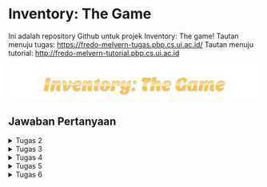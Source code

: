# Inventory: The Game
Ini adalah repository Github untuk projek Inventory: The game!
Tautan menuju tugas: https://fredo-melvern-tugas.pbp.cs.ui.ac.id/
Tautan menuju tutorial: http://fredo-melvern-tutorial.pbp.cs.ui.ac.id


![google](/PNG/Title.png)


## Jawaban Pertanyaan
<details>
<summary> Tugas 2 </summary>

### 1. Jelaskan bagaimana cara kamu mengimplementasikan checklist di atas secara step-by-step.
- [X] Membuat sebuah proyek Django baru.
  1. Membuat direktori bernama `inventory_game`
  2. Membuat virtual environment dengan menjalankan perintah berikut di powershell
        ```
        python -m venv env
        env\Scripts\activate.bat
        ```
  3. Menyimpan nama-nama semua libary yang diperlukan dengan membuat berkas `requirements.txt`
        ```
        django
        gunicorn
        whitenoise
        psycopg2-binary
        requests
        urllib3
        ```
  4. Install semua library tersebut dengan menjalankan perintah berikut.
        ```
        pip install -r requirements.txt
        ```
  5. Membuat projek Django dengan menjalankan
        ```
        django-admin startproject inventory_game .
        ```
  6. Tambahkan * pada ALLOWED_HOSTS di `settings.py` untuk keperluan deployment
        ```python
        ALLOWED_HOSTS = ["*"]
        ```

- [X] Membuat aplikasi dengan nama `main` pada proyek tersebut.
  1. Jalankan perintah berikut di powershell
        ```
        python manage.py startapp main
        ```
  
- [X] Melakukan routing pada proyek agar dapat menjalankan aplikasi main.
  1. Mendaftarkan aplikasi tersebut ke dalam proyek dengan menambahkan `'main'` di `INSTALLED_APPS`
        ```python
        INSTALLED_APPS = [
            ...,
            'main'
        ]
        ```

- [X] Membuat model pada aplikasi `main` dengan nama `Item` dan memiliki atribut wajib sebagai berikut.
  * `name` sebagai nama item dengan tipe `CharField`.
  * `amount` sebagai jumlah item dengan tipe `IntegerField`.
  * `description` sebagai deskripsi item dengan tipe `TextField`.
  1. Mengisi `models.py` dengan kode berikut
        ```python
        from django.db import models

        class Item(models.Model):
            name = models.CharField(max_length=255)
            amount = models.IntegerField()
            description = models.TextField()
        ```
  2. Setiap kali melakukan perubahan model, harus melakukan migrasi dengan menjalankan perintah berikut
        ```
        python manage.py makemigrations
        python manage.py migrate
        ```
  3. Register model yang telah dibuat ke Django Admin dengan mengubah isi `admin.py` yang berada di direktori aplikasi `main` menjadi berikut.
        ```py
        from django.contrib import admin
        from .models import Item

        admin.site.register(Item)
        ```

- [X] Membuat sebuah fungsi pada `views.py` untuk dikembalikan ke dalam sebuah template HTML yang menampilkan nama aplikasi serta nama dan kelas kamu.
  1. Mengubah isi `views.py` yang ada di direktori aplikasi main menjadi berikut
        ```python
        from django.shortcuts import render
        from main.models import Item

        def show_main(request):
            items = Item.objects.all()
            
            context = {
                'nama_aplikasi': 'Inventory: The Game',
                'nama': 'Fredo Melvern Tanzil',
                'kelas': 'PBP D',
                'items': items
            }

            return render(request, "main.html", context)
            ```

- [X] Membuat sebuah routing pada `urls.py` aplikasi main untuk memetakan fungsi yang telah dibuat pada `views.py`.
  1. Membuat berkas `urls.py` di dalam direktori aplikasi `main` dengan isi berikut
        ```python
        from django.urls import path
        from main.views import show_main

        app_name = 'main'

        urlpatterns = [
            path('', show_main, name='show_main'),
        ]
        ```

  2. Mengisi berkas `urls.py` di dalam direktori `inventory_game` dengan kode sebagai berikut.
        ```python
        from django.contrib import admin
        from django.urls import path, include

        urlpatterns = [
            path('admin/', admin.site.urls),
            path('main/', include('main.urls')),
        ]
        ```

- [X] Melakukan deployment ke Adaptable terhadap aplikasi yang sudah dibuat sehingga nantinya dapat diakses oleh teman-temanmu melalui Internet.
  1. Lakukan `add`, `commit`, dan `push` dari direktori repositori lokal.
  2. Log in ke Adaptable.io dan pilih `New App` kemudian `Connect an Existing Repository`
  3. Hubungkan Adaptable.io dengan GitHub dan pilih All Repositories pada proses instalasi.
  4. Pilih respository proyek `inventory_game` dan branch yang ingin dideploy
  5. Pilih `Python App Template`, `PostgreSQL`
  6. Pilih versi Python yang sesuai (pada tugas ini menggunakan 3.11). Pada Start Command, masukkan perintah `python manage.py migrate && gunicorn inventory_game.wsgi`.
  7. Isi nama aplikasi dan centang bagian `HTTP Listener on PORT` dan tekan `Deploy App`.




### 2. Buatlah bagan yang berisi request client ke web aplikasi berbasis Django beserta responnya dan jelaskan pada bagan tersebut kaitan antara urls.py, views.py, models.py, dan berkas html.

![Bagan](/PNG/bagan.png)
* Client mengakses browser melalui perangkat elektroniknya kemudian mengetik URL website yang ingin diakses dalam bentuk http://. Browser lalu mengirimkan request HTTP ke Web Server melalui World Wide Web. Setiap request dari client akan diproses pertama kali oleh `urls.py` kemudian request tersebut akan di-forward ke `views.py` yang sesuai. Setelah itu `models.py` akan melakukan transaksi data dari database sesuai permintaan kemudian mengembalikan respon data ke `views.py`. Lalu `views.py` akan mengembalikan response template HTML yang sesuai kepada client.


### 3. Jelaskan mengapa kita menggunakan virtual environment? Apakah kita tetap dapat membuat aplikasi web berbasis Django tanpa menggunakan virtual environment?


* Virtual Environment adalah sebuah ruang lingkup virtual yang terisolasi dari dependencies utama.

  Karena project Django yang kita buat mempunyai kebutuhan / dependencies yang berbeda-beda antara satu projek dengan lainnya dan kita ingin projek-projek tersebut berjalan pada satu sistem operasi yang sama, maka dibutuhkanlah sebuah virtual environment untuk menjalankannya secara terpisah, dimana tidak perlu merubah konfigurasi pada sistem operasi yang kita pakai.

  Kita bisa saja membuat aplikasi web Django tanpa menggunakan virtual environment sama sekali. Namun akibatnya kita hanya akan dapat menargetkan satu versi Django di satu komputer. Sehingga akan timbul masalah jika kita ingin membuat web baru menggunakan versi Django terbaru sambil tetap mempertahankan situs web lama.

### 4. Jelaskan apakah itu MVC, MVT, MVVM dan perbedaan dari ketiganya.

* MVT (Model View Template) adalah konsep arsitektur yang digunakan dalam pengembangan web untuk memisahkan komponen-komponen utama dari sebuah aplikasi. Konsep ini memungkinkan pengembang web untuk mengorganisasi dan mengelola kode dengan lebih terstruktur.

* MCV (Model View Controller) adalah model yang biasa digunakan oleh pengembang software. UI (view) dan mekanisme akses data (model) berhubungan dengan erat. View tidak memiliki akses terhadap Controller.

* MVVM (Model View ViewModel) adalah gabungan dari MVC dan MVP (Model View Presenter) dimana memisahkan dengan jelas pengembangan UI dari logika bisnis dan perilaku dalam aplikasi. View memiliki akses terhadap ViewModel.


**Referensi:**
- [MVC vs MVP vs MVVM](https://agus-hermanto.com/blog/detail/mvc-vs-mvp-vs-mvvm-apa-perbedaannya-mana-yang-terbaik-diantara-ketiganya-a)
- [Difference Between MVC, MVP and MVVM Architecture Pattern in Android](https://www.geeksforgeeks.org/difference-between-mvc-mvp-and-mvvm-architecture-pattern-in-android/)

</details>

<details>
  <summary>Tugas 3</summary>

### 1. Apa perbedaan antara form POST dan form GET dalam Django?

Form POST dan form GET adalah dua metode yang digunakan dalam Django untuk mengirim data dari formulir ke server. Perbedaanya antara lain:

POST | GET
--- | ---
Mengirimkan data/nilai tanpa menampilkan nilai variabel pada URL  | menampilkan data/nilai pada URL sehingga user dapat dengan mudah memasukkan nilai variabel baru.
Lebih aman karena data tidak terlihat dalam URL       | Kurang aman karena data terlihat dalam URL
Tidak dibatasi panjang string       | Dibatasi panjang string sampai 2047 karakter
Biasanya untuk input data melalui form    | Biasanya untuk input data melalui link
Biasanya untuk mengirim data-data penting/sensitif seperti password     | Biasanya untuk mengirim data-data tidak penting/sensitif

### 2. Apa perbedaan utama antara XML, JSON, dan HTML dalam konteks pengiriman data?

- **XML (eXtensible Markup Language)** adalah format pertukaran data dengan struktur pohon yang menyajikan lapisan informasi yang dapat Anda ikuti dan baca. Pohon ini dimulai dengan elemen akar/induk sebelum memberikan informasi tentang elemen anak. XML memiliki struktur yang mirip dengan HTML yaitu menggunakan tag dan atribut untuk mengatur dan menggambarkan struktur data. XML juga menggunakan tanda akhiran, yang membuatnya menjadi lebih panjang daripada JSON.

- **JSON (JavaScript Object Notation)** adalah format pertukaran data yang menggunakan pasangan key (berupa string) dan value, sehingga membuatnya lebih padat dan lebih mudah dibaca oleh manusia. 

- **HTML (Hypertext Markup Language)** adalah bahasa markup yang digunakan untuk membangun struktur dan tampilan halaman web tapi tidak secara khusus dirancang untuk pengiriman data. Meskipun demikian HTML bisa digunakan untuk mengirim data dalam bentuk formulir atau melalui parameter URL.


### 3. Mengapa JSON sering digunakan dalam pertukaran data antara aplikasi web modern?
- JSON bersifat independen dari setiap bahasa pemrograman dan merupakan output API umum dalam berbagai aplikasi.
- JSON menggunakan *syntax* yang mirip dengan bahasa pemrograman JavaScript, sehingga mudah dibaca dan ditulis baik oleh manusia maupun mesin.
- JSON merupakan opsi yang cenderung lebih baru, lebih fleksibel, dan lebih populer.
- JSON dapat merepresentasikan data yang sama dalam ukuran file yang lebih kecil untuk transfer data yang lebih cepat.
- Penguraian JSON ebih aman daripada XML

  

### 4. Jelaskan bagaimana cara kamu mengimplementasikan checklist di atas secara step-by-step.
- [X] Membuat input form untuk menambahkan objek model pada app sebelumnya.
  1. Membuat `forms.py` pada direktori main untuk membuat struktur form
     ```py
     from django.forms import ModelForm
     from main.models import Item

     class ItemForm(ModelForm):
         class Meta:
             model = Item
             fields = ["name", "amount", "description"]
     ```
      
  2. Menambah fungsi `create_item` pada `views.py` dan import library yang diperlukan
      ```py
      from django.shortcuts import render
      from main.models import Item
      from django.http import HttpResponseRedirect, HttpResponse
      from django.core import serializers
      from main.forms import ItemForm
      from django.urls import reverse

      ...
      
      def create_item(request):
            form = ItemForm(request.POST or None)

            if form.is_valid() and request.method == "POST":
                  form.save()
                  return HttpResponseRedirect(reverse('main:show_main'))

            context = {'form': form}
            return render(request, "create_item.html", context)
      ```

  3. Pada `urls.py`, import fungsi `create_item` kemudian tambahkan pada `urlpatterns`
      ```py
      ...
      path('create-item', create_item, name='create_item'),
      ...
      ```

  4. Buat `create_item.html` pada `main/templates` yang berisi:
      ```html
      {% extends 'base.html' %} 

      {% block content %}
      <h1>Add New Item</h1>

      <form method="POST">
            {% csrf_token %}
            <table>
                  {{ form.as_table }}
                  <tr>
                        <td></td>
                        <td>
                        <input type="submit" value="Add Item"/>
                        </td>
                  </tr>
            </table>
      </form>

      {% endblock %}
      ```

- [X] Tambahkan 5 fungsi views untuk melihat objek yang sudah ditambahkan dalam format HTML, XML, JSON, XML by ID, dan JSON by ID.
  1. Untuk dilihat dalam format tabel HTML, ambil seluruh item dari database dengan `Item.objects.all()` kemudian masukkan sebagai value pada `context` di `views.py`
       ```py
       def show_main(request):
            items = Item.objects.all()
            
            context = {
                  'nama_aplikasi': 'Inventory: The Game',
                  'nama': 'Fredo Melvern Tanzil',
                  'kelas': 'PBP D',
                  'items': items
            }
            return render(request, "main.html", context)
       ```

     Kemudian tambahkan kode berikut pada `main.html`:
       ```html
       ...
       <table>
             <tr>
                   <th>Name</th>
                   <th>Amount</th>
                   <th>Description</th>
                   <th>Date Added</th>
             </tr>
 
             {% for item in items %}
                   <tr>
                         <td>{{item.name}}</td>
                         <td>{{item.amount}}</td>
                         <td>{{item.description}}</td>
                         <td>{{item.date_added}}</td>
                   </tr>
             {% endfor %}
       </table>
 
       <br />
 
       <a href="{% url 'main:create_item' %}">
       <button>
             Add New Item
       </button>
       </a>
 
       {% endblock content %}
       ```

  2. Untuk melihat dalam bentuk XML, buat fungsi `show_xml` pada `main.py`
       ```py
       def show_xml(request):
            data = Item.objects.all()
            return HttpResponse(serializers.serialize("xml", data), content_type="application/xml")
       ```

  3. Untuk melihat dalam bentuk JSON, buat fungsi `show_json` pada `main.py`
       ```py
       def show_json(request):
            data = Item.objects.all()
            return HttpResponse(serializers.serialize("json", data), content_type="application/json")

       ```
  4. Untuk melihat dalam bentuk XML by ID, buat fungsi `show_xml_by_id` pada `main.py`
       ```py
       def show_xml_by_id(request, id):
            data = Item.objects.filter(pk=id)
            return HttpResponse(serializers.serialize("xml", data), content_type="application/xml")
       ```
  5. Untuk melihat dalam bentu JSON by ID, buat fungsi `show_json_by_id` pada `main.py`
       ```py
       def show_json_by_id(request, id):
            data = Item.objects.filter(pk=id)
            return HttpResponse(serializers.serialize("json", data), content_type="application/json")
       ```

- [X] Membuat routing URL untuk masing-masing views yang telah ditambahkan pada poin 2.
  1. Menambahkan potongan kode berikut ke `urlpatterns` pada `urls.py`
     ```py
      urlpatterns = [
            path('', show_main, name='show_main'), # routing HTML
            path('create-item', create_item, name='create_item'),
            path ('xml/', show_xml, name='show_xml'), # routing XML
            path('json/', show_json, name='show_json'), # routing JSON
            path('xml/<int:id>/', show_xml_by_id, name='show_xml_by_id'), # routing XML by ID
            path('json/<int:id>/', show_json_by_id, name='show_json_by_id'), # routing JSON by ID
      ]
      ```


<details>
<summary>Screenshot Postman</summary>

<img href="/PNG/html.png"> </img>
HTML:
![HTML](/PNG/html.png)
XML:
![XML](/PNG/xml.png)
JSON:
![JSON](/PNG/json.png)
XML by ID:
![XML by ID](/PNG/xml_by_id.png)
JSON by ID:
![JSON by ID](/PNG/json_by_id.png)

</details>

**Referensi:**
- [Perbedaan JSON dan XML](https://aws.amazon.com/id/compare/the-difference-between-json-xml/)
</details>

<details>
<summary> Tugas 4 </summary>

#### Apa itu Django UserCreationForm, dan jelaskan apa kelebihan dan kekurangannya?
-  UserCreationForm adalah library bawaan Django yang digunakan untuk memudahkan pembuatan formulir pendaftaran pengguna dalam aplikasi web sehingga developer tidak perlu membuat dari awal. UserCreationForm sudah berisi field untuk diisi username, password, password confirmation, serta aturan penamaan username dan password seperti melakukan register website biasa.

#### Apa perbedaan antara autentikasi dan otorisasi dalam konteks Django, dan mengapa keduanya penting?
- Dalam konteks Django, autentikasi memverifikasi identitas pengguna yang mengakses webiste Django.
Sedangkan otorisasi memutuskan izin (apa saja yang diperbolehkan dan tidak diperbolehkan) pengguna yang terautensikasi tersebut.

  Penjahat siber sering mengargetkan aplikasi web untuk mengakses informasi privasi pengguna seperti keuangan. Autensikasi dan otorisasi dalam situs Django sangat penting agar menjauhkan data pengguna dari tangan hacker tersebut.

#### Apa itu cookies dalam konteks aplikasi web, dan bagaimana Django menggunakan cookies untuk mengelola data sesi pengguna?

- Cookie adalah salah satu cara yang biasa aplikasi web gunakan untuk melakukan holding state. Misalnya untuk mencegah permintaan login yang berulang pada website yang sama. Cara kerja cookie adalah dengan menyimpan *session ID* pada komputer klien sebagai cookie (maksimal 4 KB). Session ID ini kemudian dipetakan ke suatu struktur data pada sisi server web misalnya username, nama, dan password. 

#### Apakah penggunaan cookies aman secara default dalam pengembangan web, atau apakah ada risiko potensial yang harus diwaspadai?

- Dalam kondisi default, cookie tidak dapat mentransfer malware atau virus karena data yang dibawa cookie tidak dapat berubah ketika berpindah dari komputer ke website dan sebaliknya. 

  Namun situs-situs yang mencurigakan harus diwaspadai. Misalnya website streaming ilegal yang berisi 10 iklan online. Situs web pihak ketiga yang tertaut ke iklan tersebut akan menghasilkan 100 cookie meskipun pengguna tidak pernah mengklik iklan tersebut.


#### Jelaskan bagaimana cara kamu mengimplementasikan checklist di atas secara step-by-step.

1. Untuk mengimplementasi fungsi registrasi, buat function di `views.py`
   ```py
   def register(request):
    form = UserCreationForm()

    if request.method == "POST":
        form = UserCreationForm(request.POST)
        if form.is_valid():
            form.save()
            messages.success(request, 'Your account has been successfully created!')
            return redirect('main:login')
    context = {'form':form}
    return render(request, 'register.html', context)
    ```
    Kemudian buat berkas `register.html` pada direktori main/templates yang berisi
    ```html
    {% extends 'base.html' %}
    {% block meta %}
        <title>Register</title>
    {% endblock meta %}
    {% block content %}  
    <div class = "login">
        <h1>Register</h1>  
            <form method="POST" >  
                {% csrf_token %}  
                <table>  
                    {{ form.as_table }}  
                    <tr>  
                        <td></td>
                        <td><input type="submit" name="submit" value="Daftar"/></td>  
                    </tr>  
                </table>  
            </form>
        {% if messages %}  
            <ul>   
                {% for message in messages %}  
                    <li>{{ message }}</li>  
                    {% endfor %}  
            </ul>   
        {% endif %}
    </div>  
    {% endblock content %}
    ```
    Terakhir, tambahkan path ke dalam urlspatterns pada `urls.py`
    ```py
    path('register/', register, name='register')
    ```

2. Untuk mengimplementasi fungsi login, buat function login_user pada `views.py`
   ```py
   def login_user(request):
   if request.method == 'POST':
        username = request.POST.get('username')
        password = request.POST.get('password')
        user = authenticate(request, username=username, password=password)
        if user is not None:
            login(request, user)
            return redirect('main:show_main')
        else:
            messages.info(request, 'Sorry, incorrect username or password. Please try again.')
   context = {}
   return render(request, 'login.html', context)
   ```
   Buat file `login.html` pada folder main/templates berisi:
   ```py
   {% extends 'base.html' %}
   {% block meta %}
        <title>Login</title>
   {% endblock meta %}
   {% block content %}
   <div class = "login">
       <h1>Login</h1>
       <form method="POST" action="">
           {% csrf_token %}
           <table>
               <tr>
                   <td>Username: </td>
                   <td><input type="text" name="username" placeholder="Username" class="form-control"></td>
               </tr>
               <tr>
                   <td>Password: </td>
                   <td><input type="password" name="password" placeholder="Password" class="form-control"></td>
               </tr>
               <tr>
                   <td></td>
                   <td><input class="btn login_btn" type="submit" value="Login"></td>
               </tr>
           </table>
       </form>
       {% if messages %}
           <ul>
               {% for message in messages %}
                   <li>{{ message }}</li>
               {% endfor %}
           </ul>
       {% endif %}     
       Don't have an account yet? <a href="{% url 'main:register' %}">Register Now</a>
   </div>
   {% endblock content %}
   ```
   Jangan lupa tambahkan path login ke dalam urlpatterns pada `urls.py`
   ```py
   path('login/', login_user, name='login'), 
   ```
   Untuk merestriksi akses ke halaman main tanpa login, tambahkan kode berikut di atas function show_main pada `views.html`
   ```py
   @login_required(login_url='/login')
   def show_main(request):
   ```

3. Untuk mengimplementasi logout, buat function logout_user pada `views.py`
   ```py
   def logout_user(request):
      logout(request)
      return redirect('main:login')
   ```
   Tambahkan tombol logout pada `main.html`
   ```html
   <a href="{% url 'main:logout' %}">
      <button>
            Logout
      </button>
   </a>
   ```
   Tambahkan path pada urlpatterns pada `urls.py`
   ```py
   path('logout/', logout_user, name='logout'),
   ```

4. Untuk membuat dua akun pengguna, jalankan server di lokal kemudian klik 'Register Now' dan masukkan username dan password untuk membuat dua akun.

        Akun 1:
        Username: fredo1
        Password: fredomelvern

        Akun 2:
        Username: fredo2
        Password: fredomelvern
    
    Untuk membuat 3 dummy data, login terlebih dahulu ke akun yang sudah dibuat kemudian tekan tombol `Add New Item` kemudian isi field name, amount, dan description sebanyak 3 kali.


5. Menghubungkan model Item dengan User.
   Tambahkan kode berikut pada `models.py` (jangan lupa melakukan migrasi setelah mengubah konten dari model)
   ```py
   ...
   from django.contrib.auth.models import User

   class Item(models.Model):
        user = models.ForeignKey(User, on_delete=models.CASCADE)
        ...
   ```
   Kemudian mengubah function create_item pada `views.py` pada direktori main menjadi:
   ```py
   def create_item(request):
   form = ItemForm(request.POST or None)   
   if form.is_valid() and request.method == "POST":
       item = form.save(commit=False)   

       # Mengisi field user dari objek item dengan user yang sedang login
       item.user = request.user
       item.save()   

       # Mengeluarkan pesan sukses menyimpan item
       item_name = form.cleaned_data['name']
       item_amount = form.cleaned_data['amount']
       messages.success(request, f"Kamu berhasil menyimpan {item_name} sebanyak {item_amount}.")

       return HttpResponseRedirect(reverse('main:show_main'))   

   context = {'form': form}
   return render(request, "create_item.html", context)
   ```
   Untuk memfilter Item sehingga yang ditampilkan hanyalah yang dibuat oleh user dari request serta menampilakn username, ubah function `show_main` menjadi berikut
   ```py
   def show_main(request):
        items = Item.objects.filter(user=request.user)
        ...
        context = {
            ...
            'items': items,
            'user_name' : request.user.username,
        }
   ```
   serta menampilaknnya dalam `main.html`
   ```html
   <h5>Logged in as: </h5>
   <p>{{ user_name }}<p>
   ```

6. Menampilkan detail informasi pengguna yang sedang logged in seperti username dan menerapkan cookies seperti last login pada halaman utama aplikasi.
   Untuk menyimpan cookie last_login yang berisi waktu terakhir kali user tersebut login, tambahkan kode berikut pada function login_user pada `views.py`:
   ```py
   if user is not None:
        login(request, user)
        response = HttpResponseRedirect(reverse("main:show_main")) 
        response.set_cookie('last_login', str(datetime.datetime.now()))
        return response
   ```
   Untuk mengirim data cookie ke template html, tambahkan kode ini pada function show_main pada `views.py`
   ```py
   context = {
        ...
        'last_login': request.COOKIES['last_login']
   }
   ```
   Jangan lupa menampilkan data tersebut pada `main.html`
   ```html
   <h5>Sesi terakhir login: {{ last_login }}</h5>
   ```

   Untuk menghapuse cookie tersebut ketika logout, tambahkan kode berikut pada function logout_user pada `views.py`
   ```py
   def logout_user(request):
        logout(request)
        response = HttpResponseRedirect(reverse('main:login'))
        response.delete_cookie('last_login')
        return response
   ```


</details>

<details>
<summary>Tugas 5</summary>

### Jelaskan manfaat dari setiap element selector dan kapan waktu yang tepat untuk menggunakannya.

*Element selector* digunakan untuk memilih elemen HTML yang ingin di-style berdasarkan kategori tertentu. Element selectors dalam CSS dapat dibagi menjadi 5 macam:

- Universal selector (*)
  - Untuk memilih semua elemen di file HTML termasuk elemen di dalamnya.
  - Digunaan saat ingin men-style dasar atau menghindari styling default browser

- Simple selectors
  - Element selector:
    - Untuk memilih semua elemen dengan tipe sama (misalnya p, h1, h2)
    - Digunakan saat ingin memberi style yang seragam kepada elemen dengan tipe tertentu.
  - Id selector (#):
    - Untuk memilih elemen berdasarkan ID
    - Digunakan untuk memberi style kepada elemen yang memiliki ID unik tertentu.
  - Class selector (.):
    - Untuk memilih elemen berdasarkan nama kelasnya
    - Digunakan saat ingin memberi style yang seragam kepada elemen dengan kelas tertentu.

- Combinator selectors:
  - Untuk memilih elemen berdasarkan hubungannya dengan elemen lain.
  - Digunakan saat ingin menghubungkan dua atau lebih selector untuk merincikan lebih lanjut elemen-elemen yang ingin dipilih

- Pseudo-class selectors:
  - Untuk memilih elemen berdasarkan state tertentu, misalnya saat mouse hover di atasnya
  - Digunakan saat ingin memberi efek pada elemen ketika berinteraksi dengan pengguna.

- Pseudo-elements selectors:
  - Untuk memilih bagian spesifik dari elemen, misalnya huruf pertama.
  - Digunakan saat ingin menambahkan styling tambahan pada elemen

- Attribute selectors ([attribute]):
  - Untuk memilih elemen dengan atribut HTML tertentu.
  - Digunakan saat ingin memilih elemen yang memiliki atribut tertenty, misalnya  `input[type="text"]`.


### Jelaskan HTML5 Tag yang kamu ketahui.

- title: mendefinisikan judul halaman yang ditampilkan di tab browser.
- style: untuk menempatkan kode CSS langsung di dalam dokumen HTML.
- body: elemen yang berisi semua konten yang akan ditampilkan di halaman web
- article: menggambarkan sebuah konten independen yang bisa berdiri sendiri, seperti posting blog atau artikel berita.
- footer: mengatur bagian bawah halaman.
- video: memasukkan pemutar video dalam halaman web.
- audio: memasukkan pemutar audio dalam halaman web.
- input: untuk membuat input form, seperti teks, kata sandi, radio button, checkbox
- button: untuk membuat tombol yang dapat diklik oleh pengguna.
- div: untuk mengelompokkan elemen HTML.
- h1, h2, .., h6: header dan subheader

### Jelaskan perbedaan antara margin dan padding.

**Margin**
- digunakan untuk menata letak dari sisi luar
- biasanya tidak memiliki warna

**Padding**
- digunakan untuk menata letak dari sisi dalam
- bisa menggunakan unsur warna sesuai dengan warna background halamannya


### Jelaskan perbedaan antara framework CSS Tailwind dan Bootstrap. Kapan sebaiknya kita menggunakan Bootstrap daripada Tailwind, dan sebaliknya?

Tailwind CSS:
- desain fleksibel dan memungkinkan membangun tampilan dengan cara yang lebih terperinci.
- tampilan dapat dikonfigurasi dengan cepat dan mudah.
- ukuran file lebih ringan karena hanya memuat style yang digunakan
- Digunakan ketika membutuhkan tingkat kostumisasi yang tinggi dan mengurangi penumpukan berkas yang tidak digunakan.

Bootsrap:
- desain yang lebih terstruktur dan telah mendefinisikan gaya tampilan yang lebih kohesif. Menggunakan kelas CSS yang sudah memiliki style yang ditentukan.
- kustomisasinya mungkin memerlukan penyesuaian lebih lanjut.
- ukuran file besar karena sudah termasuk banyak komponen dan gaya yang berbeda.
- digunakan untuk membangun prototype dengan cepat tanpa menulis kode CSS dan dengan gaya yang sudah ditentukan.

### Jelaskan bagaimana cara kamu mengimplementasikan checklist di atas secara step-by-stepas

Untuk membuat navigation bar, saya terlebih dahulu membuat ordered list dengan html kemudian distyle dengan css sebagai berikut
  ```html
  <ul class="my-navbar">
    <li class="nama-aplikasi">{{nama_aplikasi}}</li>
    <li class="user-name">
      Welcome, {{user_name}}
      <a href="{% url 'main:logout' %}"> Logout </a>
    </li>
  </ul>
  ```
  ```css
            ul.my-navbar{
                list-style-type: none;
                margin: 0;
                padding: 13px;
                background-color: #001524;
                overflow: hidden;
                
                color: #FDE5D4;
                

                display: flex;
                justify-content: space-between;
                align-items: center;
                
                top: 0;
                width: 100%;
                position: sticky;
            }
            li.nama-aplikasi
                font-weight:600;
                font-size:25px;
            li a{
                color: #FDE5D4;
                text-decoration: none;
                padding-left: 15px;
            }
            li a:hover{
                color: #FDE5D4;
                text-decoration: underline;
            }
  ```

Untuk membuat desain halaman login dan register, saya menamakan mereka sebagai class `login` dan register dengan id `register` kemudian di-style dengan css:
```css
            .login{
                display: flex;
                flex-direction: column;
                align-items: center;
                text-align: center;
            }
            .login table{
                width: 400px;
                height: 200px;
                
                border-radius: 20px;
                background-color: #D6CC99;
                margin: 40px;
            }
            .login td{
                
                padding: 20px;
            }
            #register table{
                width: 600px;
            }
            #register ul{
                text-align: left;
            }
```
Untuk kostumisasi halaman daftar inventory menjadi lebih berwarna saya memasukkan tabel ke dalam class `styled-table` kemudian di-style dengan css sebagai berikut (kode css ini juga mengimplementasi bonus task untuk memberi warna teks dan background pada baris terakhir tabel):
```css
            .styled-table {
                width: 100%;
                font-size: 1em;
                border: 1px solid #001524;
            }
            .styled-table th, .styled-table td {
                padding: 12px 15px;
            }
            .styled-table th {
                background-color: rgb(33, 29, 29);
                color: #fdd300;
            }
            .styled-table tr:nth-child(even) {
                background-color: #D6CC99;
            }
            .styled-table tr:nth-child(odd) {
                background-color: #c3b983;
            }
            .styled-table tr:last-child{
                color:yellow;
                font-weight: 600;
                background-color: #c8b966;
            }
            .styled-table tr:hover {
                background-color: #d8c45e;
            }
```
</details>

<details>
<summary>Tugas 6</summary>

### Jelaskan perbedaan antara asynchronous programming dengan synchronous programming.

Synchronous programming menjalankan fungsi berurutan, artinya agar dapat menjalankan fungsi berikutnya, program harus menunggu fungsi sebelumnya selesai. Aprroach ini dapat mengakibatkan waktu tunggu yang lama jika ada salah satu tugas yang memakan waktu lama.

Sedangkan asyncrhonous programming tidak menjalankan fungsi secara berurutan, artinya kita tidka perlu mengunggu suatu fungsi selesai dijalankan untuk menjalankan fungsi lainnya. Approach ini berguna dalam situasi di mana ingin menjalankan beberapa tugas secara bersamaan atau saat ada tugas yang harus menunggu sumber daya eksternal, seperti permintaan HTTP atau akses database.

### Dalam penerapan JavaScript dan AJAX, terdapat penerapan paradigma event-driven programming. Jelaskan maksud dari paradigma tersebut dan sebutkan salah satu contoh penerapannya pada tugas ini.

Event-driven programming adalah pendekatan dalam pemrograman di mana alur eksekusi program tidak ditentukan oleh urutan kode yang telah ditulis, tetapi oleh peristiwa (event) yang terjadi pada waktu tertentu.

Dalam konteks JavaScript dan AJAX, penerapan event-driven programming sangat berguna karena banyak interaksi pengguna atau komunikasi dengan server yang berdasarkan event.

Contohnya pada tugas ini: penggunaan event listener onclick pada button dengan id `button_add` yang akan memanggil function `addItem()` bila ada event ditekan.
  ```js
  document.getElementById("button_add").onclick = addItem
  ```

### Jelaskan penerapan asynchronous programming pada AJAX.

AJAX (Asynchronous JavaScript and XML) menggunakan asynchronous programming pada data transfer (HTTP request) antara browser dan web server. Hal ini memungkinkan browser mengambil data dari server secara asynchronous tanpa menghentikan eksekusi kode JavaScript utama maupun me-refresh halaman browser. Sebaliknya, aplikasi akan tetap responsif dan dapat menjalankan tugas-tugas lain sambil menunggu respons dari server.


### Pada PBP kali ini, penerapan AJAX dilakukan dengan menggunakan Fetch API daripada library jQuery. Bandingkanlah kedua teknologi tersebut dan tuliskan pendapat kamu teknologi manakah yang lebih baik untuk digunakan.

Fetch API:
- murni javascript, tidak perlu menggunakan library external
- cocok untuk membangun website berukuran kecil
- membuat request dengan Promise dengan async, await, dan then()
- mendukung berbagai jenis permintaan HTTP, termasuk GET, POST, PUT, DELETE serta mengatur header permintaan, jenis data yang dikiri, dll
- Tidak hanya mengambil data dari AJAX, fetch API juga mengambil sumber daya dari server seperti RESTful API atau JSON

jQuery:
- perlu mengunduh library jQuery
- cocok untuk membangun website berukuran besar
- API kaya dan lengkap dalam melakukan operasi AJAX
- mendukung cross-browser yang memudahkan dalam menangani masalah kompatibilitas
- menyederhanakan kode yang dibutuhkan untuk melakukan permintaan AJAX dibandingkan dengan fetch API

Menurut saya sebagai mahasiswa, teknologi yang lebih baik digunakan adalah Fetch API karena menggunakan library yang sudah built-in, tidak perlu mengunduh dari library eksternal. Selain itu untuk pemula, membangun website ringan dan berukuran kecil saja sudah cukup.

### Jelaskan bagaimana cara kamu mengimplementasikan checklist di atas secara step-by-step.

Untuk mengimplementasi AJAX dalam membuat sistem refresh tabel, membuat item baru, mengincrement amount, decrement amount, serta remove item, pertama-tama saya membuat 5 function yang diperlukan nanti `views.py`
  ```py
  def get_item_json(request):
    items = Item.objects.filter(user=request.user)
      return HttpResponse(serializers.serialize('json', items))
  
  @csrf_exempt
  def create_ajax(request):
      if request.method == 'POST':
          name = request.POST.get("name")
          amount = request.POST.get("amount")
          description = request.POST.get("description")
          user = request.user
          new_item = Item(name=name, amount=amount, description=description, user=user)
          new_item.save()
          return HttpResponse(b"CREATED", status=201)
      return HttpResponseNotFound()
  
  @csrf_exempt
  def add_ajax(request):
      if request.method == 'POST':
          id = request.POST.get("id");
          a = Item.objects.get(pk=id)
          a.amount += 1
          a.save()
          return HttpResponse(b"CREATED", status=201)
      return HttpResponseNotFound()
  
  @csrf_exempt
  def remove_ajax(request):
      if request.method == 'POST':
          id = request.POST.get("id");
          a = Item.objects.get(pk=id)
          a.amount -= 1
          a.save()
          if (a.amount <= 0):
              a.delete()
          return HttpResponse(b"CREATED", status=201)
      return HttpResponseNotFound()
  
  @csrf_exempt
  def remove_all_ajax(request):
      if request.method == 'POST':
          id = request.POST.get("id");
          a = Item.objects.get(pk=id)
          a.delete()
          return HttpResponse(b"CREATED", status=201)
      return HttpResponseNotFound()
  ```
Kemudian saya menghubungkan kelima function tersebut ke dalam `urlpatterns`
  ```py
    path('get-item/', get_item_json, name='get_item_json'),
    path('create-ajax/', create_ajax, name='create_ajax'),
    path('add-ajax/', add_ajax, name='add_ajax'),
    path('remove-ajax/', remove_ajax, name='remove_ajax'),
    path('remove-all-ajax/', remove_all_ajax, name='remove_all_ajax'),
  ```
Karena data tabel berubah dari yang awalnya berasal dari context menjadi data dari fetch API, maka tabel yang lama saya hapus, diganti menjadi 1 line seperti berikut:
  ```html
  <table id="item_table" class="styled-table"></table>
  ```

Untuk membuat tombol modal dengan form untuk menambahkan item, saya menghapus tombol add new item yang lama dan menggantinya menjadi:
```html
<button type="button" class="btn btn-primary" data-bs-toggle="modal" data-bs-target="#exampleModal">Add Item by AJAX</button>
<div class="modal fade" id="exampleModal" tabindex="-1" aria-labelledby="exampleModalLabel" aria-hidden="true">
    <div class="modal-dialog">
        <div class="modal-content">
            <div class="modal-header">
                <h1 class="modal-title fs-5" id="exampleModalLabel">Add New Item</h1>
                <button type="button" class="btn-close" data-bs-dismiss="modal" aria-label="Close"></button>
            </div>
            <div class="modal-body">
                <form id="form" onsubmit="return false;">
                    {% csrf_token %}
                    <div class="mb-3">
                        <label for="name" class="col-form-label">Name:</label>
                        <input type="text" class="form-control" id="name" name="name"></input>
                    </div>
                    <div class="mb-3">
                        <label for="price" class="col-form-label">Amount:</label>
                        <input type="number" class="form-control" id="amount" name="amount"></input>
                    </div>
                    <div class="mb-3">
                        <label for="description" class="col-form-label">Description:</label>
                        <textarea class="form-control" id="description" name="description"></textarea>
                    </div>
                </form>
            </div>
            <div class="modal-footer">
                <button type="button" class="btn btn-secondary" data-bs-dismiss="modal">Close</button>
                <button type="button" class="btn btn-primary" id="button_add" data-bs-dismiss="modal">Add Item</button>
            </div>
        </div>
    </div>
</div>
```

Setelah saya membuat semua function yang diperlukan, membuat tabel kosong, serta menyiapkan modal. Sekarang yang dilakukan adalah membuat JavaScript di bawah main.html agar semua elemen tersebut berjalan dengan baik.
```html
<script>
    async function getItems() {
        return fetch("{% url 'main:get_item_json' %}").then((res) => res.json())
    }
    async function refreshItems() {
        const items = await getItems()
        let htmlString = `<tr>
            <th>Name</th>
            <th>Amount</th>
            <th>Description</th>
            <th>Date Added</th>
            <th>Add 1</th>
            <th>Remove 1</th>
            <th>Remove All</th>
        </tr>`

        items.forEach((item) => {
            htmlString += `\n<tr>
            <td>${item.fields.name}</td>
            <td>${item.fields.amount}</td>
            <td>${item.fields.description}</td>
            <td>${item.fields.date_added}</td>
            <td><button class="edit" onclick="addItemAmount(${item.pk})">+</button></td>
            <td><button class="edit" onclick="removeItemAmount(${item.pk})"">-</button></td>
            <td><button class="edit" onclick="removeItem(${item.pk})">X</button></td>
        </tr>` 
        })
        document.getElementById("item_table").innerHTML = htmlString
    }

    refreshItems()

    function addItem() {
        
        fetch("{% url 'main:create_ajax' %}", {
            method: "POST",
            body: new FormData(document.querySelector('#form'))
        }).then(refreshItems)

        document.getElementById("form").reset()
        return false
    }

    document.getElementById("button_add").onclick = addItem

    function addItemAmount(pk){

        const formData = new FormData()
        formData.append("id", pk)

        fetch("{% url 'main:add_ajax' %}",{
            method: "POST",
            body: formData
        }).then(refreshItems)
    }

    function removeItemAmount(pk){

        const formData = new FormData()
        formData.append("id", pk)

        fetch("{% url 'main:remove_ajax' %}",{
            method: "POST",
            body: formData
        }).then(refreshItems)

        return false
    }
    function removeItem(pk){

        const formData = new FormData()
        formData.append("id", pk)

        fetch("{% url 'main:remove_all_ajax' %}",{
            method: "POST",
            body: formData
        }).then(refreshItems)

        return false
    }
</script>
```
Untuk mengumpulkan file static dari setiap aplikasi ke dalam folder `static` pada root yang dapat dengan mudah disajikan pada produksi, saya menulis line baru pada `settings.py`:
   ```py
   STATIC_ROOT = os.path.join(BASE_DIR, 'static')
   ```
Kemudian menjalankan command 
   ```
   python manage.py collectstatic
   ```

Untuk mengubah tampilan inventory menjadi cards, ganti tabel menjadi:
  ```html
  <!-- <table id="item_table" class="styled-table"> </table>-->
  <div id="item_table" class="row"></div>
  ```
Kemudian pada for loop pembuatan tabel saat di-refresh, ganti menjadi:
  ```js
  items.forEach((item) => {
    htmlString += `\n <div class="col-sm-4">
    <div class="card text-dark bg-warning mb-3" style="max-width: 36rem;">
        <div class="card-body">
            <h5 class="card-title">${item.fields.name}</h5>
            <h6 class="card-subtitle mb-2 text-muted">Amount: ${item.fields.amount}</h6>
            <p class="card-text">${item.fields.description}</p>
            <p class="card-text">${item.fields.date_added}</p>
            <a href="#" class="btn btn-primary" onclick="addItemAmount(${item.pk})">+</a>
            <a href="#" class="btn btn-primary" onclick="removeItemAmount(${item.pk})">-</a>
            <a href="#" class="btn btn-primary" onclick="removeItem(${item.pk})">X</a>
        </div>
    </div>
    </div>`
    
  })
  ```
Namun ketika discroll, card akan overlap dengan navbar. Maka pada css navbar, saya tambahkan kode berikut:
  ```css
  z-index: 1;
  ```
</details>